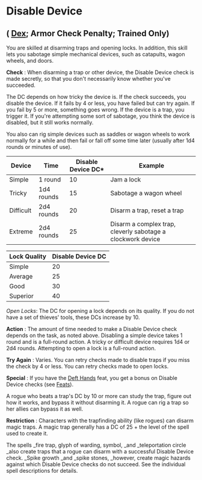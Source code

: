 # Disable Device

## ( [Dex](../gettingStarted#_dexterity); Armor Check Penalty; Trained Only)

You are skilled at disarming traps and opening locks. In addition, this skill lets you sabotage simple mechanical devices, such as catapults, wagon wheels, and doors.

**Check** : When disarming a trap or other device, the Disable Device check is made secretly, so that you don't necessarily know whether you've succeeded.

The DC depends on how tricky the device is. If the check succeeds, you disable the device. If it fails by 4 or less, you have failed but can try again. If you fail by 5 or more, something goes wrong. If the device is a trap, you trigger it. If you're attempting some sort of sabotage, you think the device is disabled, but it still works normally.

You also can rig simple devices such as saddles or wagon wheels to work normally for a while and then fail or fall off some time later (usually after 1d4 rounds or minutes of use).

| Device | Time | Disable Device DC\* | Example |
| --- | --- | --- | --- |
| Simple | 1 round | 10 | Jam a lock |
| Tricky | 1d4 rounds | 15 | Sabotage a wagon wheel |
| Difficult | 2d4 rounds | 20 | Disarm a trap, reset a trap |
| Extreme | 2d4 rounds | 25 | Disarm a complex trap, cleverly sabotage a clockwork device |

  
  

| Lock Quality | Disable Device DC |
| --- | --- |
| Simple | 20 |
| Average | 25 |
| Good | 30 |
| Superior | 40 |

_Open Locks_: The DC for opening a lock depends on its quality. If you do not have a set of thieves' tools, these DCs increase by 10.

**Action** : The amount of time needed to make a Disable Device check depends on the task, as noted above. Disabling a simple device takes 1 round and is a full-round action. A tricky or difficult device requires 1d4 or 2d4 rounds. Attempting to open a lock is a full-round action.

**Try Again** : Varies. You can retry checks made to disable traps if you miss the check by 4 or less. You can retry checks made to open locks.

**Special** : If you have the [Deft Hands](../feats#_deft-hands) feat, you get a bonus on Disable Device checks (see [Feats](../feats)).

A rogue who beats a trap's DC by 10 or more can study the trap, figure out how it works, and bypass it without disarming it. A rogue can rig a trap so her allies can bypass it as well.

**Restriction** : Characters with the trapfinding ability (like rogues) can disarm magic traps. A magic trap generally has a DC of 25 + the level of the spell used to create it.

The spells _fire trap, glyph of warding, symbol, _and _teleportation circle _also create traps that a rogue can disarm with a successful Disable Device check. _Spike growth _and _spike stones, _however, create magic hazards against which Disable Device checks do not succeed. See the individual spell descriptions for details.

